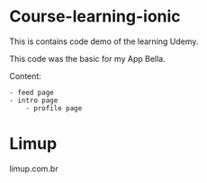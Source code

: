 # Course-learning-ionic

This is contains code demo of the learning Udemy.

This code was the basic for my App Bella.

Content:

    - feed page
    - intro page
        - profile page

# Limup

limup.com.br
